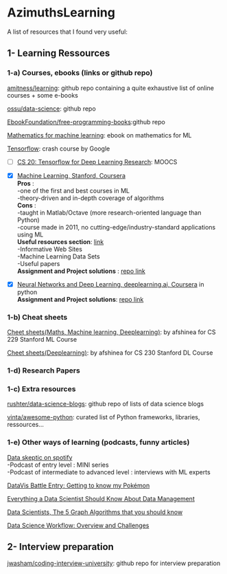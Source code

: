 # AzimuthsLearning

A list of resources that I found very useful:

## 1- Learning Ressources
### 1-a) Courses, ebooks (links or github repo)
[amitness/learning](https://github.com/amitness/learning): github repo containing a quite exhaustive list of online courses + some e-books 

[ossu/data-science](https://github.com/ossu/data-science#curriculum): 
github repo

[EbookFoundation/free-programming-books](https://github.com/EbookFoundation/free-programming-books):github repo

[Mathematics for machine learning](https://mml-book.github.io/book/mml-book.pdf): ebook on mathematics for ML

[Tensorflow](https://developers.google.com/machine-learning/crash-course/): crash course by Google 

- [ ] [CS 20: Tensorflow for Deep Learning Research](http://web.stanford.edu/class/cs20si/syllabus.html): MOOCS 

- [x] [Machine Learning, Stanford, Coursera](https://www.coursera.org/learn/machine-learninfg/home/welcome) <br />
**Pros** : <br />
-one of the first and best courses in ML <br />
-theory-driven and in-depth coverage of algorithms <br />
**Cons** : <br />
-taught in Matlab/Octave (more research-oriented language than Python) <br />
-course made in 2011, no cutting-edge/industry-standard applications using ML <br />
**Useful resources section**: [link](https://www.coursera.org/learn/machine-learning/resources/NrY2G) <br />
-Informative Web Sites <br />
-Machine Learning Data Sets <br />
-Useful papers <br />
**Assignment and Project solutions** : [repo link](https://github.com/kevinzous/AzimuthsLearning/tree/master/MOOCS2_Deep_Learning_Deeplearningai) <br />
- [x] [Neural Networks and Deep Learning, deeplearning.ai, Coursera](https://www.coursera.org/learn/neural-networks-deep-learning/home/welcome) in python <br />
**Assignment and Project solutions**: [repo link](https://github.com/kevinzous/AzimuthsLearning/tree/master/MOOCS1_Machine%20Learning_Stanford)

### 1-b) Cheat sheets
[Cheet sheets(Maths, Machine learning, Deeplearning)](https://github.com/afshinea/stanford-cs-229-machine-learning?fbclid=IwAR0UvmdWFmvk9UarO6Lpx6kXGqwpnEJ9KwySLtGDVeNnyCd82l8bideaUDc): by afshinea for CS 229 Stanford ML Course

[Cheet sheets(Deeplearning)](https://github.com/afshinea/stanford-cs-230-deep-learning/blob/master/en/super-cheatsheet-deep-learning.pdf): by afshinea for CS 230 Stanford DL Course

### 1-d) Research Papers 

### 1-c) Extra resources 
[rushter/data-science-blogs](https://github.com/rushter/data-science-blogs?fbclid=IwAR2rjw3Q2hCLJHLVt3jN685t38O6PpRP3ckPysa2FKCtfNjgEM-fMS-k1yQ): github repo of lists of data science blogs

[vinta/awesome-python](https://github.com/vinta/awesome-python): curated list of Python frameworks, libraries, ressources... 

### 1-e) Other ways of learning (podcasts, funny articles) 

[Data skeptic on spotify](https://open.spotify.com/show/1BZN7H3ikovSejhwQTzNm4)<br />
-Podcast of entry level : MINI series <br />
-Podcast of intermediate to advanced level : interviews with ML experts

[DataVis Battle Entry: Getting to know my Pokémon](https://towardsdatascience.com/reddit-datavis-entry-getting-to-know-my-pok%C3%A9mon-e0bcf4b4b803)

[Everything a Data Scientist Should Know About Data Management](https://towardsdatascience.com/everything-a-data-scientist-should-know-aboutsedata-management-6877788c6a42)

[Data Scientists, The 5 Graph Algorithms that you should know](https://towardsdatascience.com/data-scientists-the-five-graph-algorithms-that-you-should-know-30f454fa5513)

[Data Science Workflow: Overview and Challenges](https://cacm.acm.org/blogs/blog-cacm/169199-data-science-workflow-overview-and-challenges/fulltext)


## 2- Interview preparation
[jwasham/coding-interview-university](https://github.com/jwasham/coding-interview-university): github repo for interview preparation



